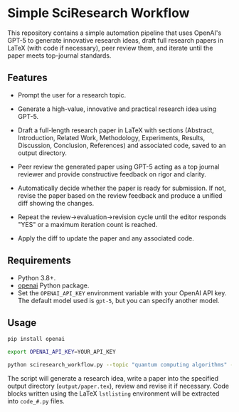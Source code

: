 # Simple SciResearch Workflow

This repository contains a simple automation pipeline that uses OpenAI's GPT-5 to generate innovative research ideas, draft full research papers in LaTeX (with code if necessary), peer review them, and iterate until the paper meets top-journal standards.

## Features

- Prompt the user for a research topic.
- Generate a high-value, innovative and practical research idea using GPT-5.
 
- Draft a full-length research paper in LaTeX with sections (Abstract, Introduction, Related Work, Methodology, Experiments, Results, Discussion, Conclusion, References) and associated code, saved to an output directory.
- Peer review the generated paper using GPT-5 acting as a top journal reviewer and provide constructive feedback on rigor and clarity.
 
- Automatically decide whether the paper is ready for submission. If not, revise the paper based on the review feedback and produce a unified diff showing the changes.
- Repeat the review→evaluation→revision cycle until the editor responds "YES" or a maximum iteration count is reached.
- Apply the diff to update the paper and any associated code.

## Requirements

- Python 3.8+.
- [openai](https://pypi.org/project/openai/) Python package.
- Set the `OPENAI_API_KEY` environment variable with your OpenAI API key. The default model used is `gpt-5`, but you can specify another model.

## Usage

```bash
pip install openai

export OPENAI_API_KEY=YOUR_API_KEY

python sciresearch_workflow.py --topic "quantum computing algorithms" --output-dir ./output --max-iters 3
```
 
 
The script will generate a research idea, write a paper into the specified output directory (`output/paper.tex`), review and revise it if necessary. Code blocks written using the LaTeX `lstlisting` environment will be extracted into `code_#.py` files.
 